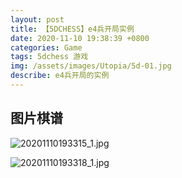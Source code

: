 ```yaml
---
layout: post
title: 【5DCHESS】e4兵开局实例
date: 2020-11-10 19:38:39 +0800
categories: Game
tags: 5dchess 游戏
img: /assets/images/Utopia/5d-01.jpg
describe: e4兵开局的实例
---
```


## 图片棋谱

![20201110193315_1.jpg](https://i.loli.net/2020/11/10/qc59tEpsPuJjDXn.jpg)

![20201110193318_1.jpg](https://i.loli.net/2020/11/10/wrIqPWRe8tnVlx1.jpg)